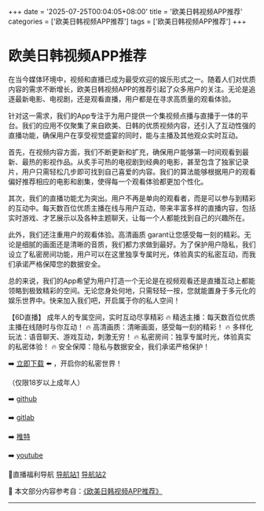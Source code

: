 +++
date = '2025-07-25T00:04:05+08:00'
title = '欧美日韩视频APP推荐'
categories = ['欧美日韩视频APP推荐']
tags = ['欧美日韩视频APP推荐']
+++

# 欧美日韩视频APP推荐

在当今媒体环境中，视频和直播已成为最受欢迎的娱乐形式之一。随着人们对优质内容的需求不断增长，欧美日韩视频APP的推荐引起了众多用户的关注。无论是追逐最新电影、电视剧，还是观看直播，用户都是在寻求高质量的观看体验。

针对这一需求，我们的App专注于为用户提供一个集视频点播与直播于一体的平台。我们的应用不仅聚集了来自欧美、日韩的优质视频内容，还引入了互动性强的直播功能，确保用户在享受视觉盛宴的同时，能与主播及其他观众实时互动。

首先，在视频内容方面，我们不断更新和扩充，确保用户能够第一时间观看到最新、最热的影视作品。从炙手可热的电视剧到经典的电影，甚至包含了独家记录片，用户只需轻松几步即可找到自己喜爱的内容。我们的算法能够根据用户的观看偏好推荐相应的电影和剧集，使得每一个观看体验都更加个性化。

其次，我们的直播功能尤为突出。用户不再是单向的观看者，而是可以参与到精彩的互动中。每天数百位优质主播在线与用户互动，带来丰富多样的直播内容，包括实时游戏、才艺展示以及各种主题聊天，让每一个人都能找到自己的兴趣所在。

此外，我们还注重用户的观看体验。高清画质 garant让您感受每一刻的精彩。无论是细腻的画面还是清晰的音质，我们都力求做到最好。为了保护用户隐私，我们设立了私密房间功能，用户可以在这里独享专属时光，体验真实的私密互动，而我们承诺严格保障您的数据安全。

总的来说，我们的App希望为用户打造一个无论是在视频观看还是直播互动上都能领略到极致精彩的空间。无论您身处何地，只需轻轻一按，您就能置身于多元化的娱乐世界中。快来加入我们吧，开启属于你的私人空间！

【6D直播】
成年人的专属空间，实时互动尽享精彩
🔥 精选主播：每天数百位优质主播在线随时与你互动！
🔥 高清画质：清晰画面，感受每一刻的精彩！
🔥 多样化玩法：语音聊天、游戏互动，刺激无穷！
🔥 私密房间：独享专属时光，体验真实的私密体验！
🔥 安全保障：隐私与数据安全，我们承诺严格保护！

➡️ [立即下载](https://down123.s3.ap-east-1.amazonaws.com/down/down.html?channelCode=blog) ⬅️ ，开启你的私密世界！

（仅限18岁以上成年人）

➡️ [github](https://aldult-live.github.io/)

➡️ [gitlab](https://seo-09598d.gitlab.io/)

➡️ [推特](https://x.com/wegame33)

➡️ [youtube](https://www.youtube.com/@6Dlive)

🔞直播福利导航 [导航站1](https://webstack-86085a.gitlab.io/) [导航站2](https://onlygit123-2.github.io/)


📘 本文部分内容参考自：[《欧美日韩视频APP推荐》](https://github.com/xiaohongmaozhibozuixin/live)

---
